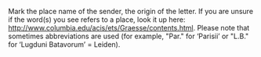 Mark the place name of the sender, the origin of the letter. If you are unsure if the word(s) you see refers to a place, look it up here: http://www.columbia.edu/acis/ets/Graesse/contents.html. Please note that sometimes abbreviations are used (for example, "Par." for ‘Parisii’  or "L.B." for ‘Lugduni Batavorum’ = Leiden).
